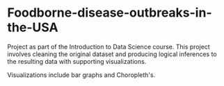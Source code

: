 # Foodborne-disease-outbreaks-in-the-USA

Project as part of the Introduction to Data Science course. 
This project involves cleaning the original dataset and producing logical inferences to the resulting data with supporting visualizations.

Visualizations include bar graphs and Choropleth's.
